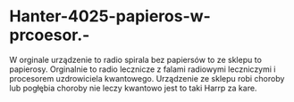# Hanter-4025-papieros-w-prcoesor.-
W orginale urządzenie to radio spirala bez papiersów to ze sklepu to papierosy. Orginalnie to radio lecznicze z falami radiowymi leczniczymi i procesorem uzdrowiciela kwantowego. 
Urządzenie ze sklepu robi choroby lub pogłębia choroby nie leczy kwantowo jest to taki Harrp za kare. 
